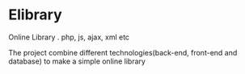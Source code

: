 # Elibrary
Online Library . php, js, ajax, xml etc 

The project combine different technologies(back-end, front-end and database) to make a simple online library 

